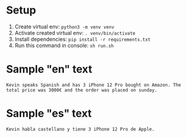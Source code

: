 # Setup
1. Create virtual env: `python3 -m venv venv`
2. Activate created virtual env: `. venv/bin/activate`
3. Install dependencies: `pip install -r requirements.txt`
4. Run this command in console: `sh run.sh`

# Sample "en" text
`
Kevin speaks Spanish and has 3 iPhone 12 Pro bought on Amazon.
The total price was 3000€ and the order was placed on sunday.
`

# Sample "es" text
`
Kevin habla castellano y tiene 3 iPhone 12 Pro de Apple.
`